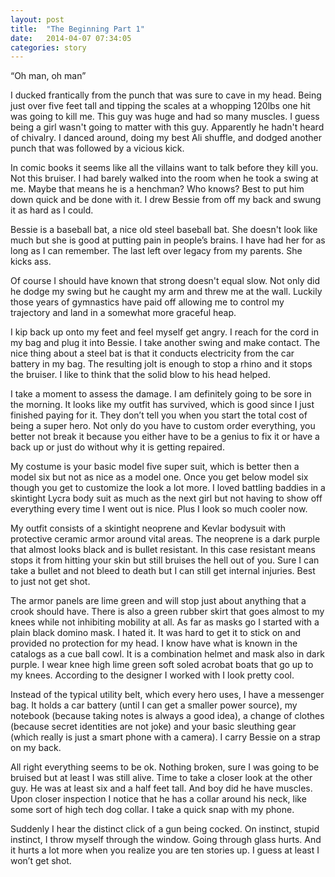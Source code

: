 ```yaml
---
layout: post
title:  "The Beginning Part 1"
date:   2014-04-07 07:34:05
categories: story
---
```


“Oh man, oh man”

I ducked frantically from the punch that was sure to cave in my head. Being just over five feet tall and tipping the scales at a whopping 120lbs one hit was going to kill me. This guy was huge and had so many muscles. I guess being a girl wasn't going to matter with this guy. Apparently he hadn't heard of chivalry. I danced around, doing my best Ali shuffle, and dodged another punch that was followed by a vicious kick. 

In comic books it seems like all the villains want to talk before they kill you. Not this bruiser. I had barely walked into the room when he took a swing at me. Maybe that means he is a henchman? Who knows? Best to put him down quick and be done with it. I drew Bessie from off my back and swung it as hard as I could. 

Bessie is a baseball bat, a nice old steel baseball bat. She doesn't look like much but she is good at putting pain in people’s brains. I have had her for as long as I can remember. The last left over legacy from my parents. She kicks ass. 

Of course I should have known that strong doesn't equal slow. Not only did he dodge my swing but he caught my arm and threw me at the wall. Luckily those years of gymnastics have paid off allowing me to control my trajectory and land in a somewhat more graceful heap. 

I kip back up onto my feet and feel myself get angry. I reach for the cord in my bag and plug it into Bessie. I take another swing and make contact. The nice thing about a steel bat is that it conducts electricity from the car battery in my bag. The resulting jolt is enough to stop a rhino and it stops the bruiser. I like to think that the solid blow to his head helped. 

I take a moment to assess the damage. I am definitely going to be sore in the morning. It looks like my outfit has survived, which is good since I just finished paying for it. They don’t tell you when you start the total cost of being a super hero. Not only do you have to custom order everything, you better not break it because you either have to be a genius to fix it or have a back up or just do without why it is getting repaired. 

My costume is your basic model five super suit, which is better then a model six but not as nice as a model one. Once you get below model six though you get to customize the look a lot more. I loved battling baddies in a skintight Lycra body suit as much as the next girl but not having to show off everything every time I went out is nice. Plus I look so much cooler now. 

My outfit consists of a skintight neoprene and Kevlar bodysuit with protective ceramic armor around vital areas. The neoprene is a dark purple that almost looks black and is bullet resistant. In this case resistant means stops it from hitting your skin but still bruises the hell out of you. Sure I can take a bullet and not bleed to death but I can still get internal injuries. Best to just not get shot.
 
The armor panels are lime green and will stop just about anything that a crook should have. There is also a green rubber skirt that goes almost to my knees while not inhibiting mobility at all. As far as masks go I started with a plain black domino mask. I hated it. It was hard to get it to stick on and provided no protection for my head. I know have what is known in the catalogs as a cue ball cowl. It is a combination helmet and mask also in dark purple. I wear knee high lime green soft soled acrobat boats that go up to my knees. According to the designer I worked with I look pretty cool.
 
Instead of the typical utility belt, which every hero uses, I have a messenger bag. It holds a car battery (until I can get a smaller power source), my notebook (because taking notes is always a good idea), a change of clothes (because secret identities are not joke) and your basic sleuthing gear (which really is just a smart phone with a camera). I carry Bessie on a strap on my back.

All right everything seems to be ok. Nothing broken, sure I was going to be bruised but at least I was still alive. Time to take a closer look at the other guy. He was at least six and a half feet tall. And boy did he have muscles. Upon closer inspection I notice that he has a collar around his neck, like some sort of high tech dog collar. I take a quick snap with my phone. 

Suddenly I hear the distinct click of a gun being cocked. On instinct, stupid instinct, I throw myself through the window. Going through glass hurts. And it hurts a lot more when you realize you are ten stories up. I guess at least I won’t get shot. 
